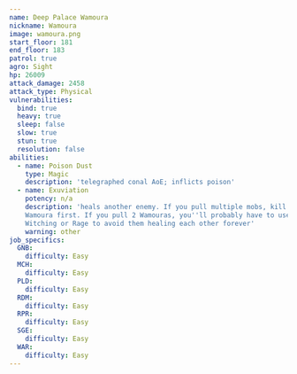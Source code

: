 ```yaml
---
name: Deep Palace Wamoura
nickname: Wamoura
image: wamoura.png
start_floor: 181
end_floor: 183
patrol: true
agro: Sight
hp: 26009
attack_damage: 2458
attack_type: Physical
vulnerabilities:
  bind: true
  heavy: true
  sleep: false
  slow: true
  stun: true
  resolution: false
abilities:
  - name: Poison Dust
    type: Magic
    description: 'telegraphed conal AoE; inflicts poison'
  - name: Exuviation
    potency: n/a
    description: 'heals another enemy. If you pull multiple mobs, kill the
    Wamoura first. If you pull 2 Wamouras, you''ll probably have to use
    Witching or Rage to avoid them healing each other forever'
    warning: other
job_specifics:
  GNB:
    difficulty: Easy
  MCH:
    difficulty: Easy
  PLD:
    difficulty: Easy
  RDM:
    difficulty: Easy
  RPR:
    difficulty: Easy
  SGE:
    difficulty: Easy
  WAR:
    difficulty: Easy
---
```


